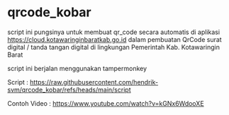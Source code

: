 # qrcode_kobar

script ini pungsinya untuk membuat qr_code secara automatis di aplikasi https://cloud.kotawaringinbaratkab.go.id dalam pembuatan QrCode surat digital / tanda tangan digital di lingkungan Pemerintah Kab. Kotawaringin Barat

script ini berjalan menggunakan tampermonkey

Script :
https://raw.githubusercontent.com/hendrik-svm/qrcode_kobar/refs/heads/main/script

Contoh Video :
https://www.youtube.com/watch?v=kGNx6WdooXE
